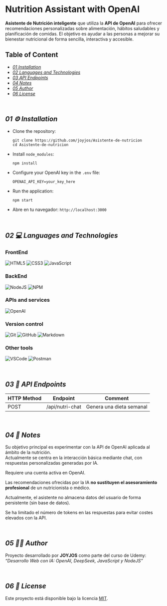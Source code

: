 # Nutrition Assistant with OpenAI

**Asistente de Nutrición inteligente** que utiliza la **API de OpenAI** para ofrecer recomendaciones personalizadas sobre alimentación, hábitos saludables y planificación de comidas. El objetivo es ayudar a las personas a mejorar su bienestar nutricional de forma sencilla, interactiva y accesible.

## Table of Content
-  [*01 Installation*](#section_01)
-  [*02 Languages and Technologies*](#section_02)
-  [*03 API Endpoints*](#section_03)
-  [*04 Notes*](#section_04)
-  [*05 Author*](#section_05)
-  [*06 License*](#section_06)
  
<br>

<a id="section_01"></a>
## *01 ⚙️ Installation*

- Clone the repository:

  ~~~
  git clone https://github.com/joyjos/Asistente-de-nutricion
  cd Asistente-de-nutricion
  ~~~

- Install `node_modules`:
  
  ~~~
  npm install
  ~~~

- Configure your OpenAI key in the `.env` file:

  ~~~
  OPENAI_API_KEY=your_key_here
  ~~~

- Run the application:
  
  ~~~
  npm start
  ~~~

- Abre en tu navegador: `http://localhost:3000`

<br>

<a id="section_02"></a>
## *02 💻 Languages and Technologies*

### FrontEnd
![HTML5](https://img.shields.io/badge/html5-%23E34F26.svg?style=for-the-badge&logo=html5&logoColor=white)
![CSS3](https://img.shields.io/badge/css3-%231572B6.svg?style=for-the-badge&logo=css3&logoColor=white)
![JavaScript](https://img.shields.io/badge/javascript-%23323330.svg?style=for-the-badge&logo=javascript&logoColor=%23F7DF1E)

### BackEnd
![NodeJS](https://img.shields.io/badge/node.js-6DA55F?style=for-the-badge&logo=node.js&logoColor=white)
![NPM](https://img.shields.io/badge/npm-CB3837?style=for-the-badge&logo=npm&logoColor=white)

### APIs and services
![OpenAI](https://img.shields.io/badge/OpenAI_API-000000?style=for-the-badge&logo=openai&logoColor=white)

### Version control
![Git](https://img.shields.io/badge/git-%23F05033.svg?style=for-the-badge&logo=git&logoColor=white)
![GitHub](https://img.shields.io/badge/github-%23121011.svg?style=for-the-badge&logo=github&logoColor=white)
![Markdown](https://img.shields.io/badge/markdown-%23000000.svg?style=for-the-badge&logo=markdown&logoColor=white)

### Other tools
![VSCode](https://img.shields.io/badge/VSCode-0078D4?style=for-the-badge&logo=visual%20studio%20code&logoColor=white)
![Postman](https://img.shields.io/badge/Postman-FF6C37?style=for-the-badge&logo=Postman&logoColor=white)

<br>

<a id="section_03"></a>
## *03 🔗 API Endpoints*

| HTTP Method | Endpoint           | Comment                                       |
|-------------|--------------------|-----------------------------------------------|
| POST        | /api/nutri-chat    | Genera una dieta semanal                      |

<br>

<a id="section_04"></a>
## *04 📌 Notes*

Su objetivo principal es experimentar con la API de OpenAI aplicada al ámbito de la nutrición.  
Actualmente se centra en la interacción básica mediante chat, con respuestas personalizadas generadas por IA.

Requiere una cuenta activa en OpenAI.

Las recomendaciones ofrecidas por la IA **no sustituyen el asesoramiento profesional** de un nutricionista o médico.

Actualmente, el asistente no almacena datos del usuario de forma persistente (sin base de datos).

Se ha limitado el número de tokens en las respuestas para evitar costes elevados con la API.

<br>

<a id="section_05"></a>
## *05 🧑‍💻 Author*

Proyecto desarrollado por **JOYJOS** como parte del curso de Udemy:  
_“Desarrollo Web con IA: OpenAI, DeepSeek, JavaScript y NodeJS”_

<br>

<a id="section_06"></a>
## *06 📜 License*

Este proyecto está disponible bajo la licencia [MIT](LICENSE).